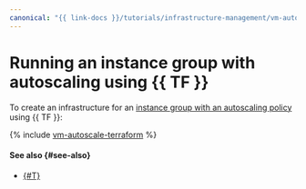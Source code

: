 ```yaml
---
canonical: "{{ link-docs }}/tutorials/infrastructure-management/vm-autoscale/terraform"
---
```


# Running an instance group with autoscaling using {{ TF }}


To create an infrastructure for an [instance group with an autoscaling policy](index.md) using {{ TF }}:

{% include [vm-autoscale-terraform](../../../_tutorials/infrastructure/vm-autoscale-terraform.md) %}

#### See also {#see-also}

* [{#T}](console.md)